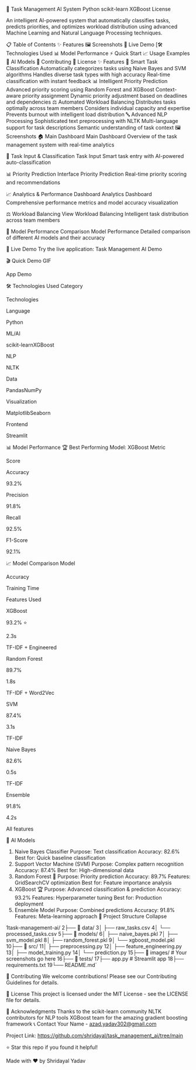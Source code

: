🤖 Task Management AI System
Python
scikit-learn
XGBoost
License

An intelligent AI-powered system that automatically classifies tasks, predicts priorities, and optimizes workload distribution using advanced Machine Learning and Natural Language Processing techniques.

📋 Table of Contents
✨ Features
🖼️ Screenshots
🚀 Live Demo
[🛠️ Technologies Used
📊 Model Performance
⚡ Quick Start
📈 Usage Examples
🤖 AI Models
🤝 Contributing
📄 License
✨ Features
🎯 Smart Task Classification
Automatically categorizes tasks using Naive Bayes and SVM algorithms
Handles diverse task types with high accuracy
Real-time classification with instant feedback
📊 Intelligent Priority Prediction
Advanced priority scoring using Random Forest and XGBoost
Context-aware priority assignment
Dynamic priority adjustment based on deadlines and dependencies
⚖️ Automated Workload Balancing
Distributes tasks optimally across team members
Considers individual capacity and expertise
Prevents burnout with intelligent load distribution
🔤 Advanced NLP Processing
Sophisticated text preprocessing with NLTK
Multi-language support for task descriptions
Semantic understanding of task context
🖼️ Screenshots
🏠 Main Dashboard
Main Dashboard
Overview of the task management system with real-time analytics

📝 Task Input & Classification
Task Input
Smart task entry with AI-powered auto-classification

📊 Priority Prediction Interface
Priority Prediction
Real-time priority scoring and recommendations

📈 Analytics & Performance Dashboard
Analytics Dashboard
Comprehensive performance metrics and model accuracy visualization

⚖️ Workload Balancing View
Workload Balancing
Intelligent task distribution across team members

🤖 Model Performance Comparison
Model Performance
Detailed comparison of different AI models and their accuracy

🚀 Live Demo
Try the live application: Task Management AI Demo

🎬 Quick Demo GIF

App Demo

🛠️ Technologies Used
Category

Technologies

Language

Python

ML/AI

scikit-learnXGBoost

NLP

NLTK

Data

PandasNumPy

Visualization

MatplotlibSeaborn

Frontend

Streamlit

📊 Model Performance
🏆 Best Performing Model: XGBoost
Metric

Score

Accuracy

93.2%

Precision

91.8%

Recall

92.5%

F1-Score

92.1%

📈 Model Comparison
Model

Accuracy

Training Time

Features Used

XGBoost

93.2% ⭐

2.3s

TF-IDF + Engineered

Random Forest

89.7%

1.8s

TF-IDF + Word2Vec

SVM

87.4%

3.1s

TF-IDF

Naive Bayes

82.6%

0.5s

TF-IDF

Ensemble

91.8%

4.2s

All features

🤖 AI Models
1. Naive Bayes Classifier
Purpose: Text classification
Accuracy: 82.6%
Best for: Quick baseline classification
2. Support Vector Machine (SVM)
Purpose: Complex pattern recognition
Accuracy: 87.4%
Best for: High-dimensional data
3. Random Forest 🌟
Purpose: Priority prediction
Accuracy: 89.7%
Features: GridSearchCV optimization
Best for: Feature importance analysis
4. XGBoost 🏆
Purpose: Advanced classification & prediction
Accuracy: 93.2%
Features: Hyperparameter tuning
Best for: Production deployment
5. Ensemble Model
Purpose: Combined predictions
Accuracy: 91.8%
Features: Meta-learning approach
🎯 Project Structure
Collapse

1task-management-ai/
2├── 📁 data/
3│ ├── raw_tasks.csv
4│ └── processed_tasks.csv
5├── 📁 models/
6│ ├── naive_bayes.pkl
7│ ├── svm_model.pkl
8│ ├── random_forest.pkl
9│ └── xgboost_model.pkl
10├── 📁 src/
11│ ├── preprocessing.py
12│ ├── feature_engineering.py
13│ ├── model_training.py
14│ └── prediction.py
15├── 📁 images/ # Your screenshots go here
16├── 📁 tests/
17├── app.py # Streamlit app
18├── requirements.txt
19└── README.md`

🤝 Contributing
We welcome contributions! Please see our Contributing Guidelines for details.

📄 License
This project is licensed under the MIT License - see the LICENSE file for details.

🙏 Acknowledgments
Thanks to the scikit-learn community
NLTK contributors for NLP tools
XGBoost team for the amazing gradient boosting framework
📞 Contact
Your Name - azad.yadav302@gmail.com

Project Link: https://github.com/shridayal/task_management_ai/tree/main

⭐ Star this repo if you found it helpful!

Made with ❤️ by Shridayal Yadav
